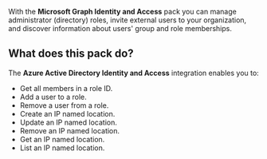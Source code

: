 With the **Microsoft Graph Identity and Access** pack you can manage administrator (directory) roles, invite external users to your organization, and discover information about users' group and role memberships.

## What does this pack do?
The **Azure Active Directory Identity and Access** integration enables you to:
- Get all members in a role ID.
- Add a user to a role.
- Remove a user from a role.
- Create an IP named location.
- Update an IP named location.
- Remove an IP named location.
- Get an IP named location.
- List an IP named location.
